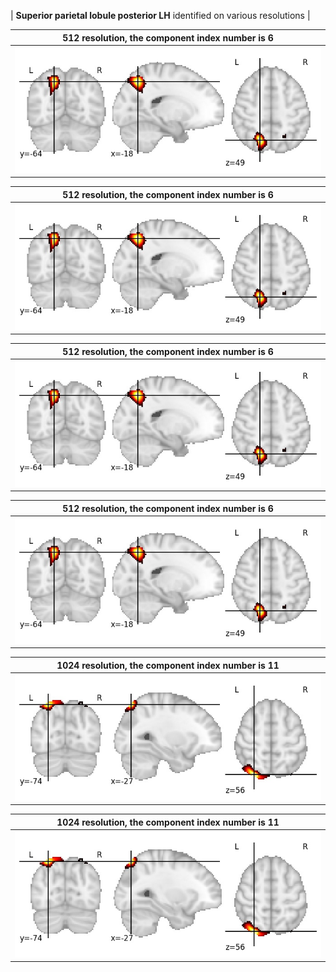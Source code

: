 


| **Superior parietal lobule posterior LH** identified on various resolutions |

| 512 resolution, the component index number is 6|  
|:---:|  
| ![Component 512](../512/final/6.jpg "From component 512: Superior parietal lobule posterior LH") |

| 512 resolution, the component index number is 6|  
|:---:|  
| ![Component 512](../512/final/6.jpg "From component 512: Superior parietal lobule posterior LH") |

| 512 resolution, the component index number is 6|  
|:---:|  
| ![Component 512](../512/final/6.jpg "From component 512: Superior parietal lobule posterior LH") |

| 512 resolution, the component index number is 6|  
|:---:|  
| ![Component 512](../512/final/6.jpg "From component 512: Superior parietal lobule posterior LH") |

| 1024 resolution, the component index number is 11|  
|:---:|  
| ![Component 1024](../1024/final/11.jpg "From component 1024: Superior parietal lobule posterior LH") |

| 1024 resolution, the component index number is 11|  
|:---:|  
| ![Component 1024](../1024/final/11.jpg "From component 1024: Superior parietal lobule posterior LH") |